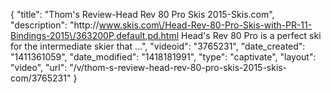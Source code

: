 {
    "title": "Thom's Review-Head Rev 80 Pro Skis 2015-Skis.com",
    "description": "http:\/\/www.skis.com\/Head-Rev-80-Pro-Skis-with-PR-11-Bindings-2015\/363200P,default,pd.html Head's Rev 80 Pro is a perfect ski for the intermediate skier that ...",
    "videoid": "3765231",
    "date_created": "1411361059",
    "date_modified": "1418181991",
    "type": "captivate",
    "layout": "video",
    "url": "\/v\/thom-s-review-head-rev-80-pro-skis-2015-skis-com\/3765231"
}